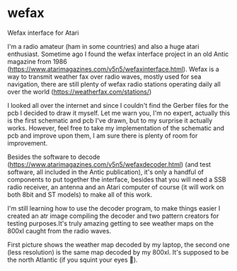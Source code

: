# wefax
Wefax interface for Atari

I'm a radio amateur (ham in some countries) and also a huge atari enthusiast. Sometime ago I found the wefax interface project in an old Antic magazine from 1986 (https://www.atarimagazines.com/v5n5/wefaxinterface.html). Wefax is a way to transmit weather fax over radio waves, mostly used for sea navigation, there are still plenty of wefax radio stations operating daily all over the world (https://weatherfax.com/stations/)

I looked all over the internet and since I couldn't find the Gerber files for the pcb I decided to draw it myself. Let me warn you, I'm no expert, actually this is the first schematic and pcb I've drawn, but to my surprise it actually works. However, feel free to take my implementation of the schematic and pcb and improve upon them, I am sure there is plenty of room for improvement.

Besides the software to decode (https://www.atarimagazines.com/v5n5/wefaxdecoder.html) (and test software, all included in the Antic publication), it's only a handful of components to put together the interface, besides that you will need a SSB radio receiver, an antenna and an Atari computer of course (it will work on both 8bit and ST models) to make all of this work.

I'm still learning how to use the decoder program, to make things easier I created an atr image compiling the decoder and two pattern creators for testing purposes.It's truly  amazing getting to see weather maps on the 800xl caught from the radio waves.

First picture shows the weather map decoded by my laptop, the second one (less resolution) is the same map decoded by my 800xl. It's supposed to be the north Atlantic (if you squint your eyes 🙂).
